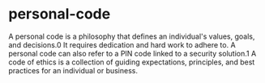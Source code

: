 # personal-code
A personal code is a philosophy that defines an individual's values, goals, and decisions.0 It requires dedication and hard work to adhere to. A personal code can also refer to a PIN code linked to a security solution.1 A code of ethics is a collection of guiding expectations, principles, and best practices for an individual or business. 
